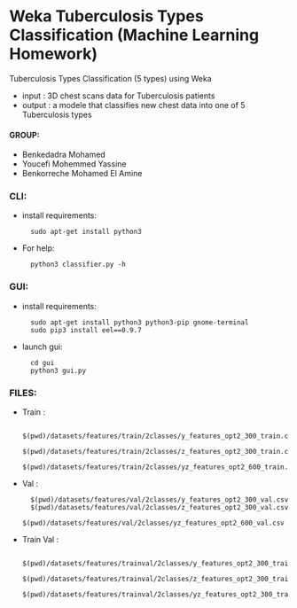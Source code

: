 # Weka Tuberculosis Types Classification (Machine Learning Homework)

Tuberculosis Types Classification (5 types) using Weka

- input : 3D chest scans data for Tuberculosis patients
- output : a modele that classifies new chest data into one of 5 Tuberculosis types

#### GROUP: 
- Benkedadra Mohamed
- Youcefi Mohemmed Yassine
- Benkorreche Mohamed El Amine

### CLI:

- install requirements:

        sudo apt-get install python3

- For help:

        python3 classifier.py -h

### GUI:

- install requirements:
        
        sudo apt-get install python3 python3-pip gnome-terminal
        sudo pip3 install eel==0.9.7

- launch gui:

        cd gui
        python3 gui.py

### FILES:
- Train :
                
        $(pwd)/datasets/features/train/2classes/y_features_opt2_300_train.csv
        $(pwd)/datasets/features/train/2classes/z_features_opt2_300_train.csv
        $(pwd)/datasets/features/train/2classes/yz_features_opt2_600_train.csv
- Val :

        $(pwd)/datasets/features/val/2classes/y_features_opt2_300_val.csv
        $(pwd)/datasets/features/val/2classes/z_features_opt2_300_val.csv
        $(pwd)/datasets/features/val/2classes/yz_features_opt2_600_val.csv
- Train Val :
  
        $(pwd)/datasets/features/trainval/2classes/y_features_opt2_300_trainval.csv
        $(pwd)/datasets/features/trainval/2classes/z_features_opt2_300_trainval.csv
        $(pwd)/datasets/features/trainval/2classes/yz_features_opt2_300_trainval.csv
